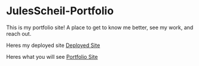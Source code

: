 # JulesScheil-Portfolio
This is my portfolio site! A place to get to know me better, see my work, and reach out.

Heres my deployed site [Deployed Site]()

Heres what you will see [Portfolio Site]()